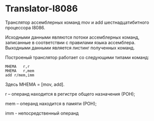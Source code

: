 # Translator-I8086

  Транслятор ассемблерных команд mov и add шестнадцатибитного процессора I8086. 

  Исходными данными являются потоки ассемблерных команд, записанные в соответствии с правилами языка ассемблера.
  Выходными данными является листинг полученных команд.

  Построеный транслятор работает со следующими типами команд:
  
    МНЕМА	r,r
    МНЕМА	r,mem
    add	r/mem,imm
    
  Здесь МНЕМА = [mov, add].
  
  r – операнд находится в регистре общего назначения (РОН);
  
  mem – операнд находится в памяти (РОН);
  
  imm - непосредственный операнд

